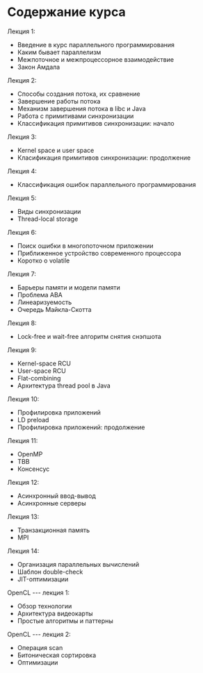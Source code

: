 # Содержание курса

Лекция 1:

- Введение в курс параллельного программирования
- Каким бывает параллелизм
- Межпоточное и межпроцессорное взаимодействие
- Закон Амдала

Лекция 2:

- Способы создания потока, их сравнение
- Завершение работы потока
- Механизм завершения потока в libc и Java
- Работа с примитивами синхронизации
- Классификация примитивов синхронизации: начало

Лекция 3:

- Kernel space и user space
- Класификация примитивов синхронизации: продолжение

Лекция 4:

- Классификация ошибок параллельного программирования

Лекция 5:

- Виды синхронизации
- Thread-local storage

Лекция 6:

- Поиск ошибки в многопоточном приложении
- Приближенное устройство современного процессора
- Коротко о volatile

Лекция 7:

- Барьеры памяти и модели памяти
- Проблема ABA
- Линеаризуемость
- Очередь Майкла-Скотта

Лекция 8:

- Lock-free и wait-free алгоритм снятия снэпшота

Лекция 9:

- Kernel-space RCU
- User-space RCU
- Flat-combining
- Архитектура thread pool в Java

Лекция 10:

- Профилировка приложений
- LD preload
- Профилировка приложений: продолжение

Лекция 11:

- OpenMP
- TBB
- Консенсус

Лекция 12:

- Асинхронный ввод-вывод
- Асинхронные серверы

Лекция 13:

- Транзакционная память
- MPI

Лекция 14:

- Организация параллельных вычислений
- Шаблон double-check
- JIT-оптимизации

OpenCL --- лекция 1:

- Обзор технологии
- Архитектура видеокарты
- Простые алгоритмы и паттерны

OpenCL --- лекция 2:
- Операция scan
- Битоническая сортировка
- Оптимизации
